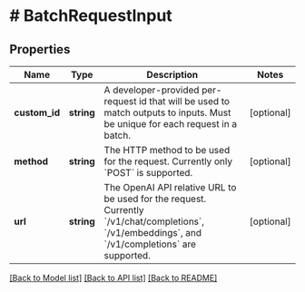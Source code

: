# # BatchRequestInput

## Properties

Name | Type | Description | Notes
------------ | ------------- | ------------- | -------------
**custom_id** | **string** | A developer-provided per-request id that will be used to match outputs to inputs. Must be unique for each request in a batch. | [optional]
**method** | **string** | The HTTP method to be used for the request. Currently only &#x60;POST&#x60; is supported. | [optional]
**url** | **string** | The OpenAI API relative URL to be used for the request. Currently &#x60;/v1/chat/completions&#x60;, &#x60;/v1/embeddings&#x60;, and &#x60;/v1/completions&#x60; are supported. | [optional]

[[Back to Model list]](../../README.md#models) [[Back to API list]](../../README.md#endpoints) [[Back to README]](../../README.md)
